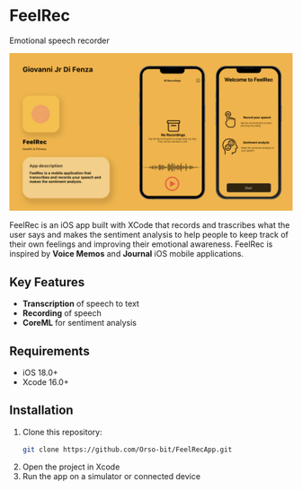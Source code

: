 # FeelRec

Emotional speech recorder

![App Screenshot](FeelRec_Image.png)

FeelRec is an iOS app built with XCode that records and trascribes what the user says and makes the sentiment analysis to help people to keep track of their own feelings and improving their emotional awareness. FeelRec is inspired by **Voice Memos** and **Journal** iOS mobile applications.

## Key Features

- **Transcription** of speech to text
- **Recording** of speech
- **CoreML** for sentiment analysis

## Requirements

- iOS 18.0+
- Xcode 16.0+

## Installation

1. Clone this repository:
   ```bash
   git clone https://github.com/Orso-bit/FeelRecApp.git
4. Open the project in Xcode
5. Run the app on a simulator or connected device

